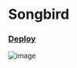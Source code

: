 # Songbird

### [Deploy](https://cup0ra-songbird.netlify.app/)

![image](https://user-images.githubusercontent.com/57291691/108099915-43cf5a80-7096-11eb-8c9e-6f43a8bdc9d7.png)
